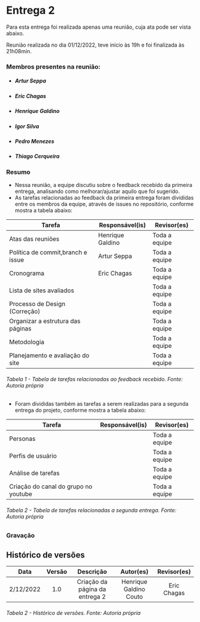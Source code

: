 # Entrega 2

Para esta entrega foi realizada apenas uma reunião, cuja ata pode ser vista abaixo.

Reunião realizada no dia 01/12/2022, teve início às 19h e foi finalizada às 21h08min.
### Membros presentes na reunião:
- ##### Artur Seppa
- ##### Eric Chagas
- ##### Henrique Galdino
- ##### Igor Silva
- ##### Pedro Menezes
- ##### Thiago Cerqueira

### Resumo

- Nessa reunião, a equipe discutiu sobre o feedback recebido da primeira entrega, analisando como melhorar/ajustar aquilo que foi sugerido.
- As tarefas relacionadas ao feedback da primeira entrega foram divididas entre os membros da equipe, através de issues no repositório, conforme mostra a tabela abaixo:

| Tarefa | Responsável(is) | Revisor(es) |
| ---- | ---- |------------------------ |
| Atas das reuniões | Henrique Galdino | Toda a equipe |
| Política de commit,branch e issue | Artur Seppa | Toda a equipe |
| Cronograma | Eric Chagas | Toda a equipe |
| Lista de sites avaliados |  | Toda a equipe |
| Processo de Design (Correção) |  | Toda a equipe |
| Organizar a estrutura das páginas |  | Toda a equipe |
| Metodologia |  | Toda a equipe |
| Planejamento e avaliação do site |  | Toda a equipe |

###### Tabela 1 - Tabela de tarefas relacionadas ao feedback recebido. Fonte: Autoria própria

- Foram divididas também as tarefas a serem realizadas para a segunda entrega do projeto, conforme mostra a tabela abaixo:

| Tarefa | Responsável(is) | Revisor(es) |
| ---- | ---- |------------------------ |
| Personas |  | Toda a equipe |
| Perfis de usuário |  | Toda a equipe |
| Análise de tarefas |  | Toda a equipe |
| Criação do canal do grupo no youtube |  | Toda a equipe |

###### Tabela 2 - Tabela de tarefas relacionadas a segunda entrega. Fonte: Autoria própria

### Gravação


## Histórico de versões
|    Data    | Versão |                                       Descrição                                       |        Autor(es)        |         Revisor(es)         |
| :--------: | :----: | :-----------------------------------------------------------------------------------: | :---------------------: | :---------------------: |
| 2/12/2022 |  1.0   |                            Criação da página da entrega 2                          |   Henrique Galdino Couto    | Eric Chagas |



###### Tabela 2 - Histórico de versões. Fonte: Autoria própria